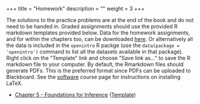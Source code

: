 +++
title = "Homework"
description = ""
weight = 3
+++


The solutions to the practice problems are at the end of the book and do not need to be handed in. Graded assignments should use the provided R markdown templates provided below. Data for the homework assignments, and for within the chapters too, can be downloaded [here](https://github.com/jbryer/DATA606Spring2021/tree/master/course_data/os3_data). Or alternatively all the data is included in the `openintro` R packge (use the `data(package = 'openintro')` command to list all the datasets available in that package). Right click on the "Template" link and choose "Save link as..." to save the R markdown file to your computer. By default, the Rmarkdown files should generate PDFs. This is the preferred format since PDFs can be uploaded to Blackboard. See the [software](/course-overview/software/) course page for instructions on installing LaTeX.


* [Chapter 5 - Foundations for Inference](https://github.com/jbryer/DATA606Spring2021/blob/master/Homework/Homework5.pdf) ([Template](https://raw.githubusercontent.com/jbryer/DATA606Spring2021/master/Homework/Homework5.Rmd))

<!-- 

* [Chapter 1 - Introduction to Data](https://github.com/jbryer/DATA606Spring2021/blob/master/Homework/Homework1.pdf) ([Template](https://raw.githubusercontent.com/jbryer/DATA606Spring2021/master/Homework/Homework1.Rmd))

* [Chapter 2 - Summarizing Data](https://github.com/jbryer/DATA606Spring2021/blob/master/Homework/Homework2.pdf) ([Template](https://raw.githubusercontent.com/jbryer/DATA606Spring2021/master/Homework/Homework2.Rmd))
* [Chapter 3 - Probability](https://github.com/jbryer/DATA606Spring2021/blob/master/Homework/Homework3.pdf) ([Template](https://raw.githubusercontent.com/jbryer/DATA606Spring2021/master/Homework/Homework3.Rmd))
* [Chapter 4 - Distributions of Random Variables](https://github.com/jbryer/DATA606Spring2021/blob/master/Homework/Homework4.pdf) ([Template](https://raw.githubusercontent.com/jbryer/DATA606Spring2021/master/Homework/Homework4.Rmd))
* [Chapter 5 - Foundations for Inference](https://github.com/jbryer/DATA606Spring2021/blob/master/Homework/Homework5.pdf) ([Template](https://raw.githubusercontent.com/jbryer/DATA606Spring2021/master/Homework/Homework5.Rmd))
* [Chapter 6 - Inference for Categorical Data](https://github.com/jbryer/DATA606Spring2021/blob/master/Homework/Homework6.pdf) ([Template](https://raw.githubusercontent.com/jbryer/DATA606Spring2021/master/Homework/Homework6.Rmd))
* [Chapter 7 - Inference for Numerical Data](https://github.com/jbryer/DATA606Spring2021/blob/master/Homework/Homework7.pdf) ([Template](https://raw.githubusercontent.com/jbryer/DATA606Spring2021/master/Homework/Homework7.Rmd))
* [Chapter 8 - Introduction to Linear Regression](https://github.com/jbryer/DATA606Spring2021/blob/master/Homework/Homework8.pdf) ([Template](https://raw.githubusercontent.com/jbryer/DATA606Spring2021/master/Homework/Homework8.Rmd))
* [Chapter 9 - Multiple and Logistic Regression](https://github.com/jbryer/DATA606Spring2021/blob/master/Homework/Homework9.pdf) ([Template](https://raw.githubusercontent.com/jbryer/DATA606Spring2021/master/Homework/Homework9.Rmd))

-->
